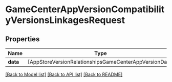 # GameCenterAppVersionCompatibilityVersionsLinkagesRequest

## Properties
Name | Type | Description | Notes
------------ | ------------- | ------------- | -------------
**data** | [AppStoreVersionRelationshipsGameCenterAppVersionData] |  | 

[[Back to Model list]](../README.md#documentation-for-models) [[Back to API list]](../README.md#documentation-for-api-endpoints) [[Back to README]](../README.md)


